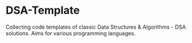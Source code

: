 # DSA-Template
Collecting code templates of classic Data Structures &amp; Algorithms - DSA solutions. Aims for various programming languages.
